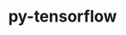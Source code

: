 ---
title: "py-tensorflow"
layout: cache
categories: [package, develop]
meta: {"compilers": ["gcc@=11.4.0", "gcc@=13.2.0"], "num_specs": 64, "num_specs_by_stack": {"e4s": 8, "e4s-neoverse_v1": 4, "ml-linux-aarch64-cpu": 10, "ml-linux-aarch64-cuda": 10, "ml-linux-x86_64-cpu": 8, "ml-linux-x86_64-cuda": 8, "ml-linux-x86_64-rocm": 13, "root": 64}, "oss": ["ubuntu22.04", "ubuntu24.04"], "platforms": ["linux"], "stacks": ["e4s", "e4s-neoverse_v1", "ml-linux-aarch64-cpu", "ml-linux-aarch64-cuda", "ml-linux-x86_64-cpu", "ml-linux-x86_64-cuda", "ml-linux-x86_64-rocm", "root"], "targets": ["aarch64", "neoverse_v1", "x86_64_v3"], "versions": ["2.16.1-rocm-enhanced", "2.16.2", "2.18.0", "2.18.0-rocm-enhanced"]}
spec_details: [{"compiler": "gcc@=11.4.0", "hash": "7r7bqk32xjjdt6yzpl5h6zaee2uzahgy", "os": "ubuntu22.04", "platform": "linux", "size": "-", "stacks": ["e4s-neoverse_v1", "root"], "tarball": "https://binaries.spack.io/develop/build_cache/linux-ubuntu22.04-neoverse_v1/gcc-11.4.0/py-tensorflow-2.16.2/linux-ubuntu22.04-neoverse_v1-gcc-11.4.0-py-tensorflow-2.16.2-7r7bqk32xjjdt6yzpl5h6zaee2uzahgy.spack", "target": "neoverse_v1", "variants": ["~android", "~aws", "build_system=generic", "~computecpp", "~cuda", "+dynamic_kernels", "~gcp", "~gdr", "~hdfs", "~ios", "~jemalloc", "~mkl", "~monolithic", "+mpi", "~nccl", "~ngraph", "~numa", "~opencl", "patches=2017b3e,e538be3", "~rocm", "~tensorrt", "~verbs", "+xla"], "versions": ["2.16.2"]}, {"compiler": "gcc@=11.4.0", "hash": "kjzh5shmo477jp3hpbuygsxy52wpefol", "os": "ubuntu22.04", "platform": "linux", "size": "-", "stacks": ["e4s-neoverse_v1", "root"], "tarball": "https://binaries.spack.io/develop/build_cache/linux-ubuntu22.04-neoverse_v1/gcc-11.4.0/py-tensorflow-2.16.2/linux-ubuntu22.04-neoverse_v1-gcc-11.4.0-py-tensorflow-2.16.2-kjzh5shmo477jp3hpbuygsxy52wpefol.spack", "target": "neoverse_v1", "variants": ["~android", "~aws", "build_system=generic", "~computecpp", "~cuda", "+dynamic_kernels", "~gcp", "~gdr", "~hdfs", "~ios", "~jemalloc", "~mkl", "~monolithic", "+mpi", "~nccl", "~ngraph", "~numa", "~opencl", "patches=2017b3e,e538be3", "~rocm", "~tensorrt", "~verbs", "+xla"], "versions": ["2.16.2"]}, {"compiler": "gcc@=11.4.0", "hash": "mptlj36yvt3jjmwd2th4ai5zzr4ysa44", "os": "ubuntu22.04", "platform": "linux", "size": "-", "stacks": ["e4s-neoverse_v1", "root"], "tarball": "https://binaries.spack.io/develop/build_cache/linux-ubuntu22.04-neoverse_v1/gcc-11.4.0/py-tensorflow-2.16.2/linux-ubuntu22.04-neoverse_v1-gcc-11.4.0-py-tensorflow-2.16.2-mptlj36yvt3jjmwd2th4ai5zzr4ysa44.spack", "target": "neoverse_v1", "variants": ["~android", "~aws", "build_system=generic", "~computecpp", "~cuda", "+dynamic_kernels", "~gcp", "~gdr", "~hdfs", "~ios", "~jemalloc", "~mkl", "~monolithic", "+mpi", "~nccl", "~ngraph", "~numa", "~opencl", "patches=2017b3e,e538be3", "~rocm", "~tensorrt", "~verbs", "+xla"], "versions": ["2.16.2"]}, {"compiler": "gcc@=11.4.0", "hash": "o7neyy2ufiv3sgt3eyrlju3h343vpckb", "os": "ubuntu22.04", "platform": "linux", "size": "-", "stacks": ["e4s-neoverse_v1", "root"], "tarball": "https://binaries.spack.io/develop/build_cache/linux-ubuntu22.04-neoverse_v1/gcc-11.4.0/py-tensorflow-2.16.2/linux-ubuntu22.04-neoverse_v1-gcc-11.4.0-py-tensorflow-2.16.2-o7neyy2ufiv3sgt3eyrlju3h343vpckb.spack", "target": "neoverse_v1", "variants": ["~android", "~aws", "build_system=generic", "~computecpp", "~cuda", "+dynamic_kernels", "~gcp", "~gdr", "~hdfs", "~ios", "~jemalloc", "~mkl", "~monolithic", "+mpi", "~nccl", "~ngraph", "~numa", "~opencl", "patches=2017b3e,e538be3", "~rocm", "~tensorrt", "~verbs", "+xla"], "versions": ["2.16.2"]}, {"compiler": "gcc@=11.4.0", "hash": "7bxqatnpap4b3yava5npzx6wrfy5irf6", "os": "ubuntu22.04", "platform": "linux", "size": "-", "stacks": ["e4s", "root"], "tarball": "https://binaries.spack.io/develop/build_cache/linux-ubuntu22.04-x86_64_v3/gcc-11.4.0/py-tensorflow-2.16.2/linux-ubuntu22.04-x86_64_v3-gcc-11.4.0-py-tensorflow-2.16.2-7bxqatnpap4b3yava5npzx6wrfy5irf6.spack", "target": "x86_64_v3", "variants": ["~android", "~aws", "build_system=generic", "~computecpp", "~cuda", "+dynamic_kernels", "~gcp", "~gdr", "~hdfs", "~ios", "~jemalloc", "~mkl", "~monolithic", "+mpi", "~nccl", "~ngraph", "~numa", "~opencl", "patches=2017b3e", "~rocm", "~tensorrt", "~verbs", "+xla"], "versions": ["2.16.2"]}, {"compiler": "gcc@=11.4.0", "hash": "fsw2txjfnuc2lh2mv4z46eoypfmchxe5", "os": "ubuntu22.04", "platform": "linux", "size": "-", "stacks": ["e4s", "root"], "tarball": "https://binaries.spack.io/develop/build_cache/linux-ubuntu22.04-x86_64_v3/gcc-11.4.0/py-tensorflow-2.16.2/linux-ubuntu22.04-x86_64_v3-gcc-11.4.0-py-tensorflow-2.16.2-fsw2txjfnuc2lh2mv4z46eoypfmchxe5.spack", "target": "x86_64_v3", "variants": ["~android", "~aws", "build_system=generic", "~computecpp", "~cuda", "+dynamic_kernels", "~gcp", "~gdr", "~hdfs", "~ios", "~jemalloc", "~mkl", "~monolithic", "+mpi", "~nccl", "~ngraph", "~numa", "~opencl", "patches=2017b3e", "~rocm", "~tensorrt", "~verbs", "+xla"], "versions": ["2.16.2"]}, {"compiler": "gcc@=11.4.0", "hash": "kzfwrij7rhxz6sjrny62zq4tfjvyw2d4", "os": "ubuntu22.04", "platform": "linux", "size": "-", "stacks": ["e4s", "root"], "tarball": "https://binaries.spack.io/develop/build_cache/linux-ubuntu22.04-x86_64_v3/gcc-11.4.0/py-tensorflow-2.16.2/linux-ubuntu22.04-x86_64_v3-gcc-11.4.0-py-tensorflow-2.16.2-kzfwrij7rhxz6sjrny62zq4tfjvyw2d4.spack", "target": "x86_64_v3", "variants": ["~android", "~aws", "build_system=generic", "~computecpp", "~cuda", "+dynamic_kernels", "~gcp", "~gdr", "~hdfs", "~ios", "~jemalloc", "~mkl", "~monolithic", "+mpi", "~nccl", "~ngraph", "~numa", "~opencl", "patches=2017b3e", "~rocm", "~tensorrt", "~verbs", "+xla"], "versions": ["2.16.2"]}, {"compiler": "gcc@=11.4.0", "hash": "lnm6n3gsa7rcfxnrus3l2mjtddaindjb", "os": "ubuntu22.04", "platform": "linux", "size": "-", "stacks": ["e4s", "root"], "tarball": "https://binaries.spack.io/develop/build_cache/linux-ubuntu22.04-x86_64_v3/gcc-11.4.0/py-tensorflow-2.16.2/linux-ubuntu22.04-x86_64_v3-gcc-11.4.0-py-tensorflow-2.16.2-lnm6n3gsa7rcfxnrus3l2mjtddaindjb.spack", "target": "x86_64_v3", "variants": ["~android", "~aws", "build_system=generic", "~computecpp", "~cuda", "+dynamic_kernels", "~gcp", "~gdr", "~hdfs", "~ios", "~jemalloc", "~mkl", "~monolithic", "+mpi", "~nccl", "~ngraph", "~numa", "~opencl", "patches=2017b3e", "~rocm", "~tensorrt", "~verbs", "+xla"], "versions": ["2.16.2"]}, {"compiler": "gcc@=11.4.0", "hash": "lw34ujoa2m2onq3jv52zctaec4aiddax", "os": "ubuntu22.04", "platform": "linux", "size": "-", "stacks": ["e4s", "root"], "tarball": "https://binaries.spack.io/develop/build_cache/linux-ubuntu22.04-x86_64_v3/gcc-11.4.0/py-tensorflow-2.16.2/linux-ubuntu22.04-x86_64_v3-gcc-11.4.0-py-tensorflow-2.16.2-lw34ujoa2m2onq3jv52zctaec4aiddax.spack", "target": "x86_64_v3", "variants": ["~android", "~aws", "build_system=generic", "~computecpp", "~cuda", "+dynamic_kernels", "~gcp", "~gdr", "~hdfs", "~ios", "~jemalloc", "~mkl", "~monolithic", "+mpi", "~nccl", "~ngraph", "~numa", "~opencl", "patches=2017b3e", "~rocm", "~tensorrt", "~verbs", "+xla"], "versions": ["2.16.2"]}, {"compiler": "gcc@=11.4.0", "hash": "n5hqedbap3vx4543vstbeh5qta2az4ob", "os": "ubuntu22.04", "platform": "linux", "size": "-", "stacks": ["e4s", "root"], "tarball": "https://binaries.spack.io/develop/build_cache/linux-ubuntu22.04-x86_64_v3/gcc-11.4.0/py-tensorflow-2.16.2/linux-ubuntu22.04-x86_64_v3-gcc-11.4.0-py-tensorflow-2.16.2-n5hqedbap3vx4543vstbeh5qta2az4ob.spack", "target": "x86_64_v3", "variants": ["~android", "~aws", "build_system=generic", "~computecpp", "~cuda", "+dynamic_kernels", "~gcp", "~gdr", "~hdfs", "~ios", "~jemalloc", "~mkl", "~monolithic", "+mpi", "~nccl", "~ngraph", "~numa", "~opencl", "patches=2017b3e", "~rocm", "~tensorrt", "~verbs", "+xla"], "versions": ["2.16.2"]}, {"compiler": "gcc@=11.4.0", "hash": "uuysgsl3yiipjmagpyxmcpaa3sile7dx", "os": "ubuntu22.04", "platform": "linux", "size": "-", "stacks": ["e4s", "root"], "tarball": "https://binaries.spack.io/develop/build_cache/linux-ubuntu22.04-x86_64_v3/gcc-11.4.0/py-tensorflow-2.16.2/linux-ubuntu22.04-x86_64_v3-gcc-11.4.0-py-tensorflow-2.16.2-uuysgsl3yiipjmagpyxmcpaa3sile7dx.spack", "target": "x86_64_v3", "variants": ["~android", "~aws", "build_system=generic", "~computecpp", "~cuda", "+dynamic_kernels", "~gcp", "~gdr", "~hdfs", "~ios", "~jemalloc", "~mkl", "~monolithic", "+mpi", "~nccl", "~ngraph", "~numa", "~opencl", "patches=2017b3e", "~rocm", "~tensorrt", "~verbs", "+xla"], "versions": ["2.16.2"]}, {"compiler": "gcc@=11.4.0", "hash": "yaqkim3dya7wacny227y4oevmgetrh7o", "os": "ubuntu22.04", "platform": "linux", "size": "-", "stacks": ["root"], "tarball": "https://binaries.spack.io/develop/build_cache/linux-ubuntu22.04-x86_64_v3/gcc-11.4.0/py-tensorflow-2.16.2/linux-ubuntu22.04-x86_64_v3-gcc-11.4.0-py-tensorflow-2.16.2-yaqkim3dya7wacny227y4oevmgetrh7o.spack", "target": "x86_64_v3", "variants": ["~android", "~aws", "build_system=generic", "~computecpp", "~cuda", "+dynamic_kernels", "~gcp", "~gdr", "~hdfs", "~ios", "~jemalloc", "~mkl", "~monolithic", "+mpi", "~nccl", "~ngraph", "~numa", "~opencl", "patches=2017b3e", "~rocm", "~tensorrt", "~verbs", "+xla"], "versions": ["2.16.2"]}, {"compiler": "gcc@=11.4.0", "hash": "zpgg3c7gzcxar3vsnahhnkic2tjmhjws", "os": "ubuntu22.04", "platform": "linux", "size": "-", "stacks": ["e4s", "root"], "tarball": "https://binaries.spack.io/develop/build_cache/linux-ubuntu22.04-x86_64_v3/gcc-11.4.0/py-tensorflow-2.16.2/linux-ubuntu22.04-x86_64_v3-gcc-11.4.0-py-tensorflow-2.16.2-zpgg3c7gzcxar3vsnahhnkic2tjmhjws.spack", "target": "x86_64_v3", "variants": ["~android", "~aws", "build_system=generic", "~computecpp", "~cuda", "+dynamic_kernels", "~gcp", "~gdr", "~hdfs", "~ios", "~jemalloc", "~mkl", "~monolithic", "+mpi", "~nccl", "~ngraph", "~numa", "~opencl", "patches=2017b3e", "~rocm", "~tensorrt", "~verbs", "+xla"], "versions": ["2.16.2"]}, {"compiler": "gcc@=13.2.0", "hash": "hcj5z666ocdyjzoafemxu277lddyib4j", "os": "ubuntu24.04", "platform": "linux", "size": "-", "stacks": ["ml-linux-aarch64-cpu", "root"], "tarball": "https://binaries.spack.io/develop/build_cache/linux-ubuntu24.04-aarch64/gcc-13.2.0/py-tensorflow-2.18.0/linux-ubuntu24.04-aarch64-gcc-13.2.0-py-tensorflow-2.18.0-hcj5z666ocdyjzoafemxu277lddyib4j.spack", "target": "aarch64", "variants": ["~android", "build_system=generic", "~computecpp", "~cuda", "+dynamic_kernels", "~gcp", "~gdr", "~ios", "~jemalloc", "~mkl", "~monolithic", "~mpi", "~nccl", "~ngraph", "~numa", "~opencl", "patches=2017b3e", "~rocm", "~tensorrt", "~verbs", "+xla"], "versions": ["2.18.0"]}, {"compiler": "gcc@=13.2.0", "hash": "ki4kqt2ebwiycwzrlt3zrrwa32hjznh2", "os": "ubuntu24.04", "platform": "linux", "size": "-", "stacks": ["ml-linux-aarch64-cuda", "root"], "tarball": "https://binaries.spack.io/develop/build_cache/linux-ubuntu24.04-aarch64/gcc-13.2.0/py-tensorflow-2.18.0/linux-ubuntu24.04-aarch64-gcc-13.2.0-py-tensorflow-2.18.0-ki4kqt2ebwiycwzrlt3zrrwa32hjznh2.spack", "target": "aarch64", "variants": ["~android", "build_system=generic", "~computecpp", "+cuda", "cuda_arch=80", "+dynamic_kernels", "~gcp", "~gdr", "~ios", "~jemalloc", "~mkl", "~monolithic", "~mpi", "+nccl", "~ngraph", "~numa", "~opencl", "patches=2017b3e", "~rocm", "~tensorrt", "~verbs", "+xla"], "versions": ["2.18.0"]}, {"compiler": "gcc@=13.2.0", "hash": "5vpydyiclyi7qzgz65wwm53ydlpv7elu", "os": "ubuntu24.04", "platform": "linux", "size": "-", "stacks": ["ml-linux-aarch64-cuda", "root"], "tarball": "https://binaries.spack.io/develop/build_cache/linux-ubuntu24.04-aarch64/gcc-13.2.0/py-tensorflow-2.18.0/linux-ubuntu24.04-aarch64-gcc-13.2.0-py-tensorflow-2.18.0-5vpydyiclyi7qzgz65wwm53ydlpv7elu.spack", "target": "aarch64", "variants": ["~android", "build_system=generic", "~computecpp", "+cuda", "cuda_arch=80", "+dynamic_kernels", "~gcp", "~gdr", "~ios", "~jemalloc", "~mkl", "~monolithic", "~mpi", "+nccl", "~ngraph", "~numa", "~opencl", "patches=2017b3e", "~rocm", "~tensorrt", "~verbs", "+xla"], "versions": ["2.18.0"]}, {"compiler": "gcc@=13.2.0", "hash": "x5f7pxhbyieqchadva4mlrylwcnjswlh", "os": "ubuntu24.04", "platform": "linux", "size": "-", "stacks": ["ml-linux-aarch64-cuda", "root"], "tarball": "https://binaries.spack.io/develop/build_cache/linux-ubuntu24.04-aarch64/gcc-13.2.0/py-tensorflow-2.18.0/linux-ubuntu24.04-aarch64-gcc-13.2.0-py-tensorflow-2.18.0-x5f7pxhbyieqchadva4mlrylwcnjswlh.spack", "target": "aarch64", "variants": ["~android", "build_system=generic", "~computecpp", "+cuda", "cuda_arch=80", "+dynamic_kernels", "~gcp", "~gdr", "~ios", "~jemalloc", "~mkl", "~monolithic", "~mpi", "+nccl", "~ngraph", "~numa", "~opencl", "patches=2017b3e", "~rocm", "~tensorrt", "~verbs", "+xla"], "versions": ["2.18.0"]}, {"compiler": "gcc@=13.2.0", "hash": "oul7w3rd2xq6a6prbgvf5gs2fh46yipq", "os": "ubuntu24.04", "platform": "linux", "size": "-", "stacks": ["ml-linux-aarch64-cpu", "root"], "tarball": "https://binaries.spack.io/develop/build_cache/linux-ubuntu24.04-aarch64/gcc-13.2.0/py-tensorflow-2.18.0/linux-ubuntu24.04-aarch64-gcc-13.2.0-py-tensorflow-2.18.0-oul7w3rd2xq6a6prbgvf5gs2fh46yipq.spack", "target": "aarch64", "variants": ["~android", "build_system=generic", "~computecpp", "~cuda", "+dynamic_kernels", "~gcp", "~gdr", "~ios", "~jemalloc", "~mkl", "~monolithic", "~mpi", "~nccl", "~ngraph", "~numa", "~opencl", "patches=2017b3e", "~rocm", "~tensorrt", "~verbs", "+xla"], "versions": ["2.18.0"]}, {"compiler": "gcc@=13.2.0", "hash": "r5tphgdwmekrvz3xnb4vc63aijwlqis6", "os": "ubuntu24.04", "platform": "linux", "size": "-", "stacks": ["root"], "tarball": "https://binaries.spack.io/develop/build_cache/linux-ubuntu24.04-aarch64/gcc-13.2.0/py-tensorflow-2.18.0/linux-ubuntu24.04-aarch64-gcc-13.2.0-py-tensorflow-2.18.0-r5tphgdwmekrvz3xnb4vc63aijwlqis6.spack", "target": "aarch64", "variants": ["~android", "build_system=generic", "~computecpp", "+cuda", "cuda_arch=80", "+dynamic_kernels", "~gcp", "~gdr", "~ios", "~jemalloc", "~mkl", "~monolithic", "~mpi", "+nccl", "~ngraph", "~numa", "~opencl", "patches=2017b3e", "~rocm", "~tensorrt", "~verbs", "+xla"], "versions": ["2.18.0"]}, {"compiler": "gcc@=13.2.0", "hash": "4y2jmpp3mawjpdrx55e2woem6w6oaq44", "os": "ubuntu24.04", "platform": "linux", "size": "-", "stacks": ["ml-linux-aarch64-cuda", "root"], "tarball": "https://binaries.spack.io/develop/build_cache/linux-ubuntu24.04-aarch64/gcc-13.2.0/py-tensorflow-2.18.0/linux-ubuntu24.04-aarch64-gcc-13.2.0-py-tensorflow-2.18.0-4y2jmpp3mawjpdrx55e2woem6w6oaq44.spack", "target": "aarch64", "variants": ["~android", "build_system=generic", "~computecpp", "+cuda", "cuda_arch=80", "+dynamic_kernels", "~gcp", "~gdr", "~ios", "~jemalloc", "~mkl", "~monolithic", "~mpi", "+nccl", "~ngraph", "~numa", "~opencl", "patches=2017b3e", "~rocm", "~tensorrt", "~verbs", "+xla"], "versions": ["2.18.0"]}, {"compiler": "gcc@=13.2.0", "hash": "c4clwagslnidnqhwbaa22wet3rh5vqk3", "os": "ubuntu24.04", "platform": "linux", "size": "-", "stacks": ["ml-linux-aarch64-cuda", "root"], "tarball": "https://binaries.spack.io/develop/build_cache/linux-ubuntu24.04-aarch64/gcc-13.2.0/py-tensorflow-2.18.0/linux-ubuntu24.04-aarch64-gcc-13.2.0-py-tensorflow-2.18.0-c4clwagslnidnqhwbaa22wet3rh5vqk3.spack", "target": "aarch64", "variants": ["~android", "build_system=generic", "~computecpp", "+cuda", "cuda_arch=80", "+dynamic_kernels", "~gcp", "~gdr", "~ios", "~jemalloc", "~mkl", "~monolithic", "~mpi", "+nccl", "~ngraph", "~numa", "~opencl", "patches=2017b3e", "~rocm", "~tensorrt", "~verbs", "+xla"], "versions": ["2.18.0"]}, {"compiler": "gcc@=13.2.0", "hash": "bs6n53fdi6qpavomdbbsytjyv27npwkm", "os": "ubuntu24.04", "platform": "linux", "size": "-", "stacks": ["ml-linux-aarch64-cpu", "root"], "tarball": "https://binaries.spack.io/develop/build_cache/linux-ubuntu24.04-aarch64/gcc-13.2.0/py-tensorflow-2.18.0/linux-ubuntu24.04-aarch64-gcc-13.2.0-py-tensorflow-2.18.0-bs6n53fdi6qpavomdbbsytjyv27npwkm.spack", "target": "aarch64", "variants": ["~android", "build_system=generic", "~computecpp", "~cuda", "+dynamic_kernels", "~gcp", "~gdr", "~ios", "~jemalloc", "~mkl", "~monolithic", "~mpi", "~nccl", "~ngraph", "~numa", "~opencl", "patches=2017b3e", "~rocm", "~tensorrt", "~verbs", "+xla"], "versions": ["2.18.0"]}, {"compiler": "gcc@=13.2.0", "hash": "tdcmslalvzvgmiebpgozbtkb74ghipzs", "os": "ubuntu24.04", "platform": "linux", "size": "-", "stacks": ["ml-linux-aarch64-cuda", "root"], "tarball": "https://binaries.spack.io/develop/build_cache/linux-ubuntu24.04-aarch64/gcc-13.2.0/py-tensorflow-2.18.0/linux-ubuntu24.04-aarch64-gcc-13.2.0-py-tensorflow-2.18.0-tdcmslalvzvgmiebpgozbtkb74ghipzs.spack", "target": "aarch64", "variants": ["~android", "build_system=generic", "~computecpp", "+cuda", "cuda_arch=80", "+dynamic_kernels", "~gcp", "~gdr", "~ios", "~jemalloc", "~mkl", "~monolithic", "~mpi", "+nccl", "~ngraph", "~numa", "~opencl", "patches=2017b3e", "~rocm", "~tensorrt", "~verbs", "+xla"], "versions": ["2.18.0"]}, {"compiler": "gcc@=13.2.0", "hash": "oavwmfif2k4s7r3row7maacjf7e3imff", "os": "ubuntu24.04", "platform": "linux", "size": "-", "stacks": ["ml-linux-aarch64-cpu", "root"], "tarball": "https://binaries.spack.io/develop/build_cache/linux-ubuntu24.04-aarch64/gcc-13.2.0/py-tensorflow-2.18.0/linux-ubuntu24.04-aarch64-gcc-13.2.0-py-tensorflow-2.18.0-oavwmfif2k4s7r3row7maacjf7e3imff.spack", "target": "aarch64", "variants": ["~android", "build_system=generic", "~computecpp", "~cuda", "+dynamic_kernels", "~gcp", "~gdr", "~ios", "~jemalloc", "~mkl", "~monolithic", "~mpi", "~nccl", "~ngraph", "~numa", "~opencl", "patches=2017b3e", "~rocm", "~tensorrt", "~verbs", "+xla"], "versions": ["2.18.0"]}, {"compiler": "gcc@=13.2.0", "hash": "bytqhgnr26bwtjvmrftsyqitl2ut3r53", "os": "ubuntu24.04", "platform": "linux", "size": "-", "stacks": ["ml-linux-aarch64-cpu", "root"], "tarball": "https://binaries.spack.io/develop/build_cache/linux-ubuntu24.04-aarch64/gcc-13.2.0/py-tensorflow-2.18.0/linux-ubuntu24.04-aarch64-gcc-13.2.0-py-tensorflow-2.18.0-bytqhgnr26bwtjvmrftsyqitl2ut3r53.spack", "target": "aarch64", "variants": ["~android", "build_system=generic", "~computecpp", "~cuda", "+dynamic_kernels", "~gcp", "~gdr", "~ios", "~jemalloc", "~mkl", "~monolithic", "~mpi", "~nccl", "~ngraph", "~numa", "~opencl", "patches=2017b3e", "~rocm", "~tensorrt", "~verbs", "+xla"], "versions": ["2.18.0"]}, {"compiler": "gcc@=13.2.0", "hash": "dqa4ix2gvml4clu6yqzgpgxenjgsnj3s", "os": "ubuntu24.04", "platform": "linux", "size": "-", "stacks": ["ml-linux-aarch64-cpu", "root"], "tarball": "https://binaries.spack.io/develop/build_cache/linux-ubuntu24.04-aarch64/gcc-13.2.0/py-tensorflow-2.18.0/linux-ubuntu24.04-aarch64-gcc-13.2.0-py-tensorflow-2.18.0-dqa4ix2gvml4clu6yqzgpgxenjgsnj3s.spack", "target": "aarch64", "variants": ["~android", "build_system=generic", "~computecpp", "~cuda", "+dynamic_kernels", "~gcp", "~gdr", "~ios", "~jemalloc", "~mkl", "~monolithic", "~mpi", "~nccl", "~ngraph", "~numa", "~opencl", "patches=2017b3e", "~rocm", "~tensorrt", "~verbs", "+xla"], "versions": ["2.18.0"]}, {"compiler": "gcc@=13.2.0", "hash": "5d7ct7ndidprxzfevlcpmesg25rsgntw", "os": "ubuntu24.04", "platform": "linux", "size": "-", "stacks": ["ml-linux-aarch64-cpu", "root"], "tarball": "https://binaries.spack.io/develop/build_cache/linux-ubuntu24.04-aarch64/gcc-13.2.0/py-tensorflow-2.18.0/linux-ubuntu24.04-aarch64-gcc-13.2.0-py-tensorflow-2.18.0-5d7ct7ndidprxzfevlcpmesg25rsgntw.spack", "target": "aarch64", "variants": ["~android", "build_system=generic", "~computecpp", "~cuda", "+dynamic_kernels", "~gcp", "~gdr", "~ios", "~jemalloc", "~mkl", "~monolithic", "~mpi", "~nccl", "~ngraph", "~numa", "~opencl", "patches=2017b3e", "~rocm", "~tensorrt", "~verbs", "+xla"], "versions": ["2.18.0"]}, {"compiler": "gcc@=13.2.0", "hash": "fl5tkgzbazj3qh6vt2qdyy7xor4r65f6", "os": "ubuntu24.04", "platform": "linux", "size": "-", "stacks": ["ml-linux-aarch64-cuda", "root"], "tarball": "https://binaries.spack.io/develop/build_cache/linux-ubuntu24.04-aarch64/gcc-13.2.0/py-tensorflow-2.18.0/linux-ubuntu24.04-aarch64-gcc-13.2.0-py-tensorflow-2.18.0-fl5tkgzbazj3qh6vt2qdyy7xor4r65f6.spack", "target": "aarch64", "variants": ["~android", "build_system=generic", "~computecpp", "+cuda", "cuda_arch=80", "+dynamic_kernels", "~gcp", "~gdr", "~ios", "~jemalloc", "~mkl", "~monolithic", "~mpi", "+nccl", "~ngraph", "~numa", "~opencl", "patches=2017b3e", "~rocm", "~tensorrt", "~verbs", "+xla"], "versions": ["2.18.0"]}, {"compiler": "gcc@=13.2.0", "hash": "lqrwtou37mzrqy3fhncj2legl6i5klli", "os": "ubuntu24.04", "platform": "linux", "size": "-", "stacks": ["ml-linux-aarch64-cuda", "root"], "tarball": "https://binaries.spack.io/develop/build_cache/linux-ubuntu24.04-aarch64/gcc-13.2.0/py-tensorflow-2.18.0/linux-ubuntu24.04-aarch64-gcc-13.2.0-py-tensorflow-2.18.0-lqrwtou37mzrqy3fhncj2legl6i5klli.spack", "target": "aarch64", "variants": ["~android", "build_system=generic", "~computecpp", "+cuda", "cuda_arch=80", "+dynamic_kernels", "~gcp", "~gdr", "~ios", "~jemalloc", "~mkl", "~monolithic", "~mpi", "+nccl", "~ngraph", "~numa", "~opencl", "patches=2017b3e", "~rocm", "~tensorrt", "~verbs", "+xla"], "versions": ["2.18.0"]}, {"compiler": "gcc@=13.2.0", "hash": "g4l5pveukvigr6m3ixnghz74ihhaul46", "os": "ubuntu24.04", "platform": "linux", "size": "-", "stacks": ["ml-linux-aarch64-cpu", "root"], "tarball": "https://binaries.spack.io/develop/build_cache/linux-ubuntu24.04-aarch64/gcc-13.2.0/py-tensorflow-2.18.0/linux-ubuntu24.04-aarch64-gcc-13.2.0-py-tensorflow-2.18.0-g4l5pveukvigr6m3ixnghz74ihhaul46.spack", "target": "aarch64", "variants": ["~android", "build_system=generic", "~computecpp", "~cuda", "+dynamic_kernels", "~gcp", "~gdr", "~ios", "~jemalloc", "~mkl", "~monolithic", "~mpi", "~nccl", "~ngraph", "~numa", "~opencl", "patches=2017b3e", "~rocm", "~tensorrt", "~verbs", "+xla"], "versions": ["2.18.0"]}, {"compiler": "gcc@=13.2.0", "hash": "kicgbc5b3urgaa5tlkgagjpevog4yhqv", "os": "ubuntu24.04", "platform": "linux", "size": "-", "stacks": ["ml-linux-aarch64-cpu", "root"], "tarball": "https://binaries.spack.io/develop/build_cache/linux-ubuntu24.04-aarch64/gcc-13.2.0/py-tensorflow-2.18.0/linux-ubuntu24.04-aarch64-gcc-13.2.0-py-tensorflow-2.18.0-kicgbc5b3urgaa5tlkgagjpevog4yhqv.spack", "target": "aarch64", "variants": ["~android", "build_system=generic", "~computecpp", "~cuda", "+dynamic_kernels", "~gcp", "~gdr", "~ios", "~jemalloc", "~mkl", "~monolithic", "~mpi", "~nccl", "~ngraph", "~numa", "~opencl", "patches=2017b3e", "~rocm", "~tensorrt", "~verbs", "+xla"], "versions": ["2.18.0"]}, {"compiler": "gcc@=13.2.0", "hash": "ropjc7n4k236mgzdebb2uhnaaoimlxmf", "os": "ubuntu24.04", "platform": "linux", "size": "-", "stacks": ["ml-linux-aarch64-cuda", "root"], "tarball": "https://binaries.spack.io/develop/build_cache/linux-ubuntu24.04-aarch64/gcc-13.2.0/py-tensorflow-2.18.0/linux-ubuntu24.04-aarch64-gcc-13.2.0-py-tensorflow-2.18.0-ropjc7n4k236mgzdebb2uhnaaoimlxmf.spack", "target": "aarch64", "variants": ["~android", "build_system=generic", "~computecpp", "+cuda", "cuda_arch=80", "+dynamic_kernels", "~gcp", "~gdr", "~ios", "~jemalloc", "~mkl", "~monolithic", "~mpi", "+nccl", "~ngraph", "~numa", "~opencl", "patches=2017b3e", "~rocm", "~tensorrt", "~verbs", "+xla"], "versions": ["2.18.0"]}, {"compiler": "gcc@=13.2.0", "hash": "v2p2uzwztueuh7hxhrzz53mkacwdveg7", "os": "ubuntu24.04", "platform": "linux", "size": "-", "stacks": ["ml-linux-aarch64-cuda", "root"], "tarball": "https://binaries.spack.io/develop/build_cache/linux-ubuntu24.04-aarch64/gcc-13.2.0/py-tensorflow-2.18.0/linux-ubuntu24.04-aarch64-gcc-13.2.0-py-tensorflow-2.18.0-v2p2uzwztueuh7hxhrzz53mkacwdveg7.spack", "target": "aarch64", "variants": ["~android", "build_system=generic", "~computecpp", "+cuda", "cuda_arch=80", "+dynamic_kernels", "~gcp", "~gdr", "~ios", "~jemalloc", "~mkl", "~monolithic", "~mpi", "+nccl", "~ngraph", "~numa", "~opencl", "patches=2017b3e", "~rocm", "~tensorrt", "~verbs", "+xla"], "versions": ["2.18.0"]}, {"compiler": "gcc@=13.2.0", "hash": "lf6owvgvkjvudnatwq3rcg6orgboojwl", "os": "ubuntu24.04", "platform": "linux", "size": "-", "stacks": ["ml-linux-aarch64-cpu", "root"], "tarball": "https://binaries.spack.io/develop/build_cache/linux-ubuntu24.04-aarch64/gcc-13.2.0/py-tensorflow-2.18.0/linux-ubuntu24.04-aarch64-gcc-13.2.0-py-tensorflow-2.18.0-lf6owvgvkjvudnatwq3rcg6orgboojwl.spack", "target": "aarch64", "variants": ["~android", "build_system=generic", "~computecpp", "~cuda", "+dynamic_kernels", "~gcp", "~gdr", "~ios", "~jemalloc", "~mkl", "~monolithic", "~mpi", "~nccl", "~ngraph", "~numa", "~opencl", "patches=2017b3e", "~rocm", "~tensorrt", "~verbs", "+xla"], "versions": ["2.18.0"]}, {"compiler": "gcc@=13.2.0", "hash": "rmrtxdnzaodlrjwetjn7ag4mlwtsgzbc", "os": "ubuntu24.04", "platform": "linux", "size": "-", "stacks": ["ml-linux-x86_64-rocm", "root"], "tarball": "https://binaries.spack.io/develop/build_cache/linux-ubuntu24.04-x86_64_v3/gcc-13.2.0/py-tensorflow-2.16.1-rocm-enhanced/linux-ubuntu24.04-x86_64_v3-gcc-13.2.0-py-tensorflow-2.16.1-rocm-enhanced-rmrtxdnzaodlrjwetjn7ag4mlwtsgzbc.spack", "target": "x86_64_v3", "variants": ["amdgpu_target=gfx90a", "~android", "~aws", "build_system=generic", "~computecpp", "~cuda", "+dynamic_kernels", "~gcp", "~gdr", "~hdfs", "~ios", "~jemalloc", "~mkl", "~monolithic", "~mpi", "+nccl", "~ngraph", "~numa", "~opencl", "patches=2017b3e,43f1519,75a61a7,82554a8,a4c0fd6", "+rocm", "~tensorrt", "~verbs", "+xla"], "versions": ["2.16.1-rocm-enhanced"]}, {"compiler": "gcc@=13.2.0", "hash": "th35sglgkcn6vteo4waovhlouzaodyxk", "os": "ubuntu24.04", "platform": "linux", "size": "-", "stacks": ["ml-linux-x86_64-cpu", "root"], "tarball": "https://binaries.spack.io/develop/build_cache/linux-ubuntu24.04-x86_64_v3/gcc-13.2.0/py-tensorflow-2.18.0/linux-ubuntu24.04-x86_64_v3-gcc-13.2.0-py-tensorflow-2.18.0-th35sglgkcn6vteo4waovhlouzaodyxk.spack", "target": "x86_64_v3", "variants": ["~android", "build_system=generic", "~computecpp", "~cuda", "+dynamic_kernels", "~gcp", "~gdr", "~ios", "~jemalloc", "~mkl", "~monolithic", "~mpi", "~nccl", "~ngraph", "~numa", "~opencl", "patches=2017b3e", "~rocm", "~tensorrt", "~verbs", "+xla"], "versions": ["2.18.0"]}, {"compiler": "gcc@=13.2.0", "hash": "k3k3lurmzpbfwbfskwpelln4cw6n2v4z", "os": "ubuntu24.04", "platform": "linux", "size": "-", "stacks": ["ml-linux-x86_64-rocm", "root"], "tarball": "https://binaries.spack.io/develop/build_cache/linux-ubuntu24.04-x86_64_v3/gcc-13.2.0/py-tensorflow-2.18.0-rocm-enhanced/linux-ubuntu24.04-x86_64_v3-gcc-13.2.0-py-tensorflow-2.18.0-rocm-enhanced-k3k3lurmzpbfwbfskwpelln4cw6n2v4z.spack", "target": "x86_64_v3", "variants": ["amdgpu_target=gfx90a", "~android", "build_system=generic", "~computecpp", "~cuda", "+dynamic_kernels", "~gcp", "~gdr", "~ios", "~jemalloc", "~mkl", "~monolithic", "~mpi", "+nccl", "~ngraph", "~numa", "~opencl", "patches=2017b3e,34eee7f", "+rocm", "~tensorrt", "~verbs", "+xla"], "versions": ["2.18.0-rocm-enhanced"]}, {"compiler": "gcc@=13.2.0", "hash": "4rokcp364ybukluimw2tqvxkv5o3bcqd", "os": "ubuntu24.04", "platform": "linux", "size": "-", "stacks": ["ml-linux-x86_64-rocm", "root"], "tarball": "https://binaries.spack.io/develop/build_cache/linux-ubuntu24.04-x86_64_v3/gcc-13.2.0/py-tensorflow-2.18.0-rocm-enhanced/linux-ubuntu24.04-x86_64_v3-gcc-13.2.0-py-tensorflow-2.18.0-rocm-enhanced-4rokcp364ybukluimw2tqvxkv5o3bcqd.spack", "target": "x86_64_v3", "variants": ["amdgpu_target=gfx90a", "~android", "build_system=generic", "~computecpp", "~cuda", "+dynamic_kernels", "~gcp", "~gdr", "~ios", "~jemalloc", "~mkl", "~monolithic", "~mpi", "+nccl", "~ngraph", "~numa", "~opencl", "patches=2017b3e,34eee7f", "+rocm", "~tensorrt", "~verbs", "+xla"], "versions": ["2.18.0-rocm-enhanced"]}, {"compiler": "gcc@=13.2.0", "hash": "gcroq2sjjaledv5sbpbdo3e6ym3yvhu5", "os": "ubuntu24.04", "platform": "linux", "size": "-", "stacks": ["ml-linux-x86_64-rocm", "root"], "tarball": "https://binaries.spack.io/develop/build_cache/linux-ubuntu24.04-x86_64_v3/gcc-13.2.0/py-tensorflow-2.18.0-rocm-enhanced/linux-ubuntu24.04-x86_64_v3-gcc-13.2.0-py-tensorflow-2.18.0-rocm-enhanced-gcroq2sjjaledv5sbpbdo3e6ym3yvhu5.spack", "target": "x86_64_v3", "variants": ["amdgpu_target=gfx90a", "~android", "build_system=generic", "~computecpp", "~cuda", "+dynamic_kernels", "~gcp", "~gdr", "~ios", "~jemalloc", "~mkl", "~monolithic", "~mpi", "+nccl", "~ngraph", "~numa", "~opencl", "patches=2017b3e,34eee7f", "+rocm", "~tensorrt", "~verbs", "+xla"], "versions": ["2.18.0-rocm-enhanced"]}, {"compiler": "gcc@=13.2.0", "hash": "exkoek6mtxgfxsd2swugbi5wvfwur6fd", "os": "ubuntu24.04", "platform": "linux", "size": "-", "stacks": ["ml-linux-x86_64-rocm", "root"], "tarball": "https://binaries.spack.io/develop/build_cache/linux-ubuntu24.04-x86_64_v3/gcc-13.2.0/py-tensorflow-2.18.0-rocm-enhanced/linux-ubuntu24.04-x86_64_v3-gcc-13.2.0-py-tensorflow-2.18.0-rocm-enhanced-exkoek6mtxgfxsd2swugbi5wvfwur6fd.spack", "target": "x86_64_v3", "variants": ["amdgpu_target=gfx90a", "~android", "build_system=generic", "~computecpp", "~cuda", "+dynamic_kernels", "~gcp", "~gdr", "~ios", "~jemalloc", "~mkl", "~monolithic", "~mpi", "+nccl", "~ngraph", "~numa", "~opencl", "patches=2017b3e,34eee7f", "+rocm", "~tensorrt", "~verbs", "+xla"], "versions": ["2.18.0-rocm-enhanced"]}, {"compiler": "gcc@=13.2.0", "hash": "bf7ywc2b5aew5bs6tnutbmbqcud3tgw3", "os": "ubuntu24.04", "platform": "linux", "size": "-", "stacks": ["ml-linux-x86_64-rocm", "root"], "tarball": "https://binaries.spack.io/develop/build_cache/linux-ubuntu24.04-x86_64_v3/gcc-13.2.0/py-tensorflow-2.18.0-rocm-enhanced/linux-ubuntu24.04-x86_64_v3-gcc-13.2.0-py-tensorflow-2.18.0-rocm-enhanced-bf7ywc2b5aew5bs6tnutbmbqcud3tgw3.spack", "target": "x86_64_v3", "variants": ["amdgpu_target=gfx90a", "~android", "build_system=generic", "~computecpp", "~cuda", "+dynamic_kernels", "~gcp", "~gdr", "~ios", "~jemalloc", "~mkl", "~monolithic", "~mpi", "+nccl", "~ngraph", "~numa", "~opencl", "patches=2017b3e,34eee7f", "+rocm", "~tensorrt", "~verbs", "+xla"], "versions": ["2.18.0-rocm-enhanced"]}, {"compiler": "gcc@=13.2.0", "hash": "qpnbsfbykpxythg2o76hoj43pw7huhyu", "os": "ubuntu24.04", "platform": "linux", "size": "-", "stacks": ["ml-linux-x86_64-cuda", "root"], "tarball": "https://binaries.spack.io/develop/build_cache/linux-ubuntu24.04-x86_64_v3/gcc-13.2.0/py-tensorflow-2.18.0/linux-ubuntu24.04-x86_64_v3-gcc-13.2.0-py-tensorflow-2.18.0-qpnbsfbykpxythg2o76hoj43pw7huhyu.spack", "target": "x86_64_v3", "variants": ["~android", "build_system=generic", "~computecpp", "+cuda", "cuda_arch=80", "+dynamic_kernels", "~gcp", "~gdr", "~ios", "~jemalloc", "~mkl", "~monolithic", "~mpi", "+nccl", "~ngraph", "~numa", "~opencl", "patches=2017b3e", "~rocm", "~tensorrt", "~verbs", "+xla"], "versions": ["2.18.0"]}, {"compiler": "gcc@=13.2.0", "hash": "wig7ocu3z4wxky64l46bvuv4q2wk5bg2", "os": "ubuntu24.04", "platform": "linux", "size": "-", "stacks": ["ml-linux-x86_64-cuda", "root"], "tarball": "https://binaries.spack.io/develop/build_cache/linux-ubuntu24.04-x86_64_v3/gcc-13.2.0/py-tensorflow-2.18.0/linux-ubuntu24.04-x86_64_v3-gcc-13.2.0-py-tensorflow-2.18.0-wig7ocu3z4wxky64l46bvuv4q2wk5bg2.spack", "target": "x86_64_v3", "variants": ["~android", "build_system=generic", "~computecpp", "+cuda", "cuda_arch=80", "+dynamic_kernels", "~gcp", "~gdr", "~ios", "~jemalloc", "~mkl", "~monolithic", "~mpi", "+nccl", "~ngraph", "~numa", "~opencl", "patches=2017b3e", "~rocm", "~tensorrt", "~verbs", "+xla"], "versions": ["2.18.0"]}, {"compiler": "gcc@=13.2.0", "hash": "iztpb3rsos7wintbblfe3unqk5cfqte5", "os": "ubuntu24.04", "platform": "linux", "size": "-", "stacks": ["ml-linux-x86_64-cpu", "root"], "tarball": "https://binaries.spack.io/develop/build_cache/linux-ubuntu24.04-x86_64_v3/gcc-13.2.0/py-tensorflow-2.18.0/linux-ubuntu24.04-x86_64_v3-gcc-13.2.0-py-tensorflow-2.18.0-iztpb3rsos7wintbblfe3unqk5cfqte5.spack", "target": "x86_64_v3", "variants": ["~android", "build_system=generic", "~computecpp", "~cuda", "+dynamic_kernels", "~gcp", "~gdr", "~ios", "~jemalloc", "~mkl", "~monolithic", "~mpi", "~nccl", "~ngraph", "~numa", "~opencl", "patches=2017b3e", "~rocm", "~tensorrt", "~verbs", "+xla"], "versions": ["2.18.0"]}, {"compiler": "gcc@=13.2.0", "hash": "rqr36wx6cvjo7goj5s4zzx3b3qyhpmns", "os": "ubuntu24.04", "platform": "linux", "size": "-", "stacks": ["ml-linux-x86_64-cuda", "root"], "tarball": "https://binaries.spack.io/develop/build_cache/linux-ubuntu24.04-x86_64_v3/gcc-13.2.0/py-tensorflow-2.18.0/linux-ubuntu24.04-x86_64_v3-gcc-13.2.0-py-tensorflow-2.18.0-rqr36wx6cvjo7goj5s4zzx3b3qyhpmns.spack", "target": "x86_64_v3", "variants": ["~android", "build_system=generic", "~computecpp", "+cuda", "cuda_arch=80", "+dynamic_kernels", "~gcp", "~gdr", "~ios", "~jemalloc", "~mkl", "~monolithic", "~mpi", "+nccl", "~ngraph", "~numa", "~opencl", "patches=2017b3e", "~rocm", "~tensorrt", "~verbs", "+xla"], "versions": ["2.18.0"]}, {"compiler": "gcc@=13.2.0", "hash": "r6ltiwfyedxjyeooybojwe2c3x6bgxht", "os": "ubuntu24.04", "platform": "linux", "size": "-", "stacks": ["ml-linux-x86_64-rocm", "root"], "tarball": "https://binaries.spack.io/develop/build_cache/linux-ubuntu24.04-x86_64_v3/gcc-13.2.0/py-tensorflow-2.18.0-rocm-enhanced/linux-ubuntu24.04-x86_64_v3-gcc-13.2.0-py-tensorflow-2.18.0-rocm-enhanced-r6ltiwfyedxjyeooybojwe2c3x6bgxht.spack", "target": "x86_64_v3", "variants": ["amdgpu_target=gfx90a", "~android", "build_system=generic", "~computecpp", "~cuda", "+dynamic_kernels", "~gcp", "~gdr", "~ios", "~jemalloc", "~mkl", "~monolithic", "~mpi", "+nccl", "~ngraph", "~numa", "~opencl", "patches=2017b3e,34eee7f", "+rocm", "~tensorrt", "~verbs", "+xla"], "versions": ["2.18.0-rocm-enhanced"]}, {"compiler": "gcc@=13.2.0", "hash": "e6xhef3tkylndwwcdicv7lwu2j7u3g4n", "os": "ubuntu24.04", "platform": "linux", "size": "-", "stacks": ["root"], "tarball": "https://binaries.spack.io/develop/build_cache/linux-ubuntu24.04-x86_64_v3/gcc-13.2.0/py-tensorflow-2.18.0/linux-ubuntu24.04-x86_64_v3-gcc-13.2.0-py-tensorflow-2.18.0-e6xhef3tkylndwwcdicv7lwu2j7u3g4n.spack", "target": "x86_64_v3", "variants": ["~android", "build_system=generic", "~computecpp", "+cuda", "cuda_arch=80", "+dynamic_kernels", "~gcp", "~gdr", "~ios", "~jemalloc", "~mkl", "~monolithic", "~mpi", "+nccl", "~ngraph", "~numa", "~opencl", "patches=2017b3e", "~rocm", "~tensorrt", "~verbs", "+xla"], "versions": ["2.18.0"]}, {"compiler": "gcc@=13.2.0", "hash": "amteygbc7dy2gsmf5qqquo5u6dhdjn5n", "os": "ubuntu24.04", "platform": "linux", "size": "-", "stacks": ["ml-linux-x86_64-cuda", "root"], "tarball": "https://binaries.spack.io/develop/build_cache/linux-ubuntu24.04-x86_64_v3/gcc-13.2.0/py-tensorflow-2.18.0/linux-ubuntu24.04-x86_64_v3-gcc-13.2.0-py-tensorflow-2.18.0-amteygbc7dy2gsmf5qqquo5u6dhdjn5n.spack", "target": "x86_64_v3", "variants": ["~android", "build_system=generic", "~computecpp", "+cuda", "cuda_arch=80", "+dynamic_kernels", "~gcp", "~gdr", "~ios", "~jemalloc", "~mkl", "~monolithic", "~mpi", "+nccl", "~ngraph", "~numa", "~opencl", "patches=2017b3e", "~rocm", "~tensorrt", "~verbs", "+xla"], "versions": ["2.18.0"]}, {"compiler": "gcc@=13.2.0", "hash": "yorqdf3jlrl36cezkxoxrun6buxnwiia", "os": "ubuntu24.04", "platform": "linux", "size": "-", "stacks": ["ml-linux-x86_64-rocm", "root"], "tarball": "https://binaries.spack.io/develop/build_cache/linux-ubuntu24.04-x86_64_v3/gcc-13.2.0/py-tensorflow-2.18.0-rocm-enhanced/linux-ubuntu24.04-x86_64_v3-gcc-13.2.0-py-tensorflow-2.18.0-rocm-enhanced-yorqdf3jlrl36cezkxoxrun6buxnwiia.spack", "target": "x86_64_v3", "variants": ["amdgpu_target=gfx90a", "~android", "build_system=generic", "~computecpp", "~cuda", "+dynamic_kernels", "~gcp", "~gdr", "~ios", "~jemalloc", "~mkl", "~monolithic", "~mpi", "+nccl", "~ngraph", "~numa", "~opencl", "patches=2017b3e,34eee7f", "+rocm", "~tensorrt", "~verbs", "+xla"], "versions": ["2.18.0-rocm-enhanced"]}, {"compiler": "gcc@=13.2.0", "hash": "rdfeziepmw4y4esymqano2zqdxhkuulg", "os": "ubuntu24.04", "platform": "linux", "size": "-", "stacks": ["ml-linux-x86_64-rocm", "root"], "tarball": "https://binaries.spack.io/develop/build_cache/linux-ubuntu24.04-x86_64_v3/gcc-13.2.0/py-tensorflow-2.18.0-rocm-enhanced/linux-ubuntu24.04-x86_64_v3-gcc-13.2.0-py-tensorflow-2.18.0-rocm-enhanced-rdfeziepmw4y4esymqano2zqdxhkuulg.spack", "target": "x86_64_v3", "variants": ["amdgpu_target=gfx90a", "~android", "build_system=generic", "~computecpp", "~cuda", "+dynamic_kernels", "~gcp", "~gdr", "~ios", "~jemalloc", "~mkl", "~monolithic", "~mpi", "+nccl", "~ngraph", "~numa", "~opencl", "patches=2017b3e,34eee7f", "+rocm", "~tensorrt", "~verbs", "+xla"], "versions": ["2.18.0-rocm-enhanced"]}, {"compiler": "gcc@=13.2.0", "hash": "pszbe46pmgpy427t5k2on6kud5w5myuu", "os": "ubuntu24.04", "platform": "linux", "size": "-", "stacks": ["ml-linux-x86_64-cpu", "root"], "tarball": "https://binaries.spack.io/develop/build_cache/linux-ubuntu24.04-x86_64_v3/gcc-13.2.0/py-tensorflow-2.18.0/linux-ubuntu24.04-x86_64_v3-gcc-13.2.0-py-tensorflow-2.18.0-pszbe46pmgpy427t5k2on6kud5w5myuu.spack", "target": "x86_64_v3", "variants": ["~android", "build_system=generic", "~computecpp", "~cuda", "+dynamic_kernels", "~gcp", "~gdr", "~ios", "~jemalloc", "~mkl", "~monolithic", "~mpi", "~nccl", "~ngraph", "~numa", "~opencl", "patches=2017b3e", "~rocm", "~tensorrt", "~verbs", "+xla"], "versions": ["2.18.0"]}, {"compiler": "gcc@=13.2.0", "hash": "4u74hbqgkdlfgswg55ozt4dxethlmtkf", "os": "ubuntu24.04", "platform": "linux", "size": "-", "stacks": ["ml-linux-x86_64-rocm", "root"], "tarball": "https://binaries.spack.io/develop/build_cache/linux-ubuntu24.04-x86_64_v3/gcc-13.2.0/py-tensorflow-2.18.0-rocm-enhanced/linux-ubuntu24.04-x86_64_v3-gcc-13.2.0-py-tensorflow-2.18.0-rocm-enhanced-4u74hbqgkdlfgswg55ozt4dxethlmtkf.spack", "target": "x86_64_v3", "variants": ["amdgpu_target=gfx90a", "~android", "build_system=generic", "~computecpp", "~cuda", "+dynamic_kernels", "~gcp", "~gdr", "~ios", "~jemalloc", "~mkl", "~monolithic", "~mpi", "+nccl", "~ngraph", "~numa", "~opencl", "patches=2017b3e,34eee7f", "+rocm", "~tensorrt", "~verbs", "+xla"], "versions": ["2.18.0-rocm-enhanced"]}, {"compiler": "gcc@=13.2.0", "hash": "i63miux5koyk4w6z6stj2tskmhaxd47x", "os": "ubuntu24.04", "platform": "linux", "size": "-", "stacks": ["ml-linux-x86_64-cuda", "root"], "tarball": "https://binaries.spack.io/develop/build_cache/linux-ubuntu24.04-x86_64_v3/gcc-13.2.0/py-tensorflow-2.18.0/linux-ubuntu24.04-x86_64_v3-gcc-13.2.0-py-tensorflow-2.18.0-i63miux5koyk4w6z6stj2tskmhaxd47x.spack", "target": "x86_64_v3", "variants": ["~android", "build_system=generic", "~computecpp", "+cuda", "cuda_arch=80", "+dynamic_kernels", "~gcp", "~gdr", "~ios", "~jemalloc", "~mkl", "~monolithic", "~mpi", "+nccl", "~ngraph", "~numa", "~opencl", "patches=2017b3e", "~rocm", "~tensorrt", "~verbs", "+xla"], "versions": ["2.18.0"]}, {"compiler": "gcc@=13.2.0", "hash": "ldazgjkbhag2bmzg3s5bsgn7c6yzamza", "os": "ubuntu24.04", "platform": "linux", "size": "-", "stacks": ["ml-linux-x86_64-cpu", "root"], "tarball": "https://binaries.spack.io/develop/build_cache/linux-ubuntu24.04-x86_64_v3/gcc-13.2.0/py-tensorflow-2.18.0/linux-ubuntu24.04-x86_64_v3-gcc-13.2.0-py-tensorflow-2.18.0-ldazgjkbhag2bmzg3s5bsgn7c6yzamza.spack", "target": "x86_64_v3", "variants": ["~android", "build_system=generic", "~computecpp", "~cuda", "+dynamic_kernels", "~gcp", "~gdr", "~ios", "~jemalloc", "~mkl", "~monolithic", "~mpi", "~nccl", "~ngraph", "~numa", "~opencl", "patches=2017b3e", "~rocm", "~tensorrt", "~verbs", "+xla"], "versions": ["2.18.0"]}, {"compiler": "gcc@=13.2.0", "hash": "jvy7p574zr2taange36jhalmycakng5m", "os": "ubuntu24.04", "platform": "linux", "size": "-", "stacks": ["ml-linux-x86_64-cuda", "root"], "tarball": "https://binaries.spack.io/develop/build_cache/linux-ubuntu24.04-x86_64_v3/gcc-13.2.0/py-tensorflow-2.18.0/linux-ubuntu24.04-x86_64_v3-gcc-13.2.0-py-tensorflow-2.18.0-jvy7p574zr2taange36jhalmycakng5m.spack", "target": "x86_64_v3", "variants": ["~android", "build_system=generic", "~computecpp", "+cuda", "cuda_arch=80", "+dynamic_kernels", "~gcp", "~gdr", "~ios", "~jemalloc", "~mkl", "~monolithic", "~mpi", "+nccl", "~ngraph", "~numa", "~opencl", "patches=2017b3e", "~rocm", "~tensorrt", "~verbs", "+xla"], "versions": ["2.18.0"]}, {"compiler": "gcc@=13.2.0", "hash": "xyup3zmhwfypubrgaqyqcmwpkeabpmnz", "os": "ubuntu24.04", "platform": "linux", "size": "-", "stacks": ["ml-linux-x86_64-cpu", "root"], "tarball": "https://binaries.spack.io/develop/build_cache/linux-ubuntu24.04-x86_64_v3/gcc-13.2.0/py-tensorflow-2.18.0/linux-ubuntu24.04-x86_64_v3-gcc-13.2.0-py-tensorflow-2.18.0-xyup3zmhwfypubrgaqyqcmwpkeabpmnz.spack", "target": "x86_64_v3", "variants": ["~android", "build_system=generic", "~computecpp", "~cuda", "+dynamic_kernels", "~gcp", "~gdr", "~ios", "~jemalloc", "~mkl", "~monolithic", "~mpi", "~nccl", "~ngraph", "~numa", "~opencl", "patches=2017b3e", "~rocm", "~tensorrt", "~verbs", "+xla"], "versions": ["2.18.0"]}, {"compiler": "gcc@=13.2.0", "hash": "obig7dkucinjvopefhdxb3zuondaxwoq", "os": "ubuntu24.04", "platform": "linux", "size": "-", "stacks": ["ml-linux-x86_64-cpu", "root"], "tarball": "https://binaries.spack.io/develop/build_cache/linux-ubuntu24.04-x86_64_v3/gcc-13.2.0/py-tensorflow-2.18.0/linux-ubuntu24.04-x86_64_v3-gcc-13.2.0-py-tensorflow-2.18.0-obig7dkucinjvopefhdxb3zuondaxwoq.spack", "target": "x86_64_v3", "variants": ["~android", "build_system=generic", "~computecpp", "~cuda", "+dynamic_kernels", "~gcp", "~gdr", "~ios", "~jemalloc", "~mkl", "~monolithic", "~mpi", "~nccl", "~ngraph", "~numa", "~opencl", "patches=2017b3e", "~rocm", "~tensorrt", "~verbs", "+xla"], "versions": ["2.18.0"]}, {"compiler": "gcc@=13.2.0", "hash": "wvblowr3z6fex4zneh22lgluzyiy4uy4", "os": "ubuntu24.04", "platform": "linux", "size": "-", "stacks": ["ml-linux-x86_64-cpu", "root"], "tarball": "https://binaries.spack.io/develop/build_cache/linux-ubuntu24.04-x86_64_v3/gcc-13.2.0/py-tensorflow-2.18.0/linux-ubuntu24.04-x86_64_v3-gcc-13.2.0-py-tensorflow-2.18.0-wvblowr3z6fex4zneh22lgluzyiy4uy4.spack", "target": "x86_64_v3", "variants": ["~android", "build_system=generic", "~computecpp", "~cuda", "+dynamic_kernels", "~gcp", "~gdr", "~ios", "~jemalloc", "~mkl", "~monolithic", "~mpi", "~nccl", "~ngraph", "~numa", "~opencl", "patches=2017b3e", "~rocm", "~tensorrt", "~verbs", "+xla"], "versions": ["2.18.0"]}, {"compiler": "gcc@=13.2.0", "hash": "pbbppcsaycomgs7oentgjlhz7wrbwd4z", "os": "ubuntu24.04", "platform": "linux", "size": "-", "stacks": ["ml-linux-x86_64-cuda", "root"], "tarball": "https://binaries.spack.io/develop/build_cache/linux-ubuntu24.04-x86_64_v3/gcc-13.2.0/py-tensorflow-2.18.0/linux-ubuntu24.04-x86_64_v3-gcc-13.2.0-py-tensorflow-2.18.0-pbbppcsaycomgs7oentgjlhz7wrbwd4z.spack", "target": "x86_64_v3", "variants": ["~android", "build_system=generic", "~computecpp", "+cuda", "cuda_arch=80", "+dynamic_kernels", "~gcp", "~gdr", "~ios", "~jemalloc", "~mkl", "~monolithic", "~mpi", "+nccl", "~ngraph", "~numa", "~opencl", "patches=2017b3e", "~rocm", "~tensorrt", "~verbs", "+xla"], "versions": ["2.18.0"]}, {"compiler": "gcc@=13.2.0", "hash": "3lfe4ocu4dk7wt5qrdsfysydl2plfe2a", "os": "ubuntu24.04", "platform": "linux", "size": "-", "stacks": ["ml-linux-x86_64-rocm", "root"], "tarball": "https://binaries.spack.io/develop/build_cache/linux-ubuntu24.04-x86_64_v3/gcc-13.2.0/py-tensorflow-2.18.0-rocm-enhanced/linux-ubuntu24.04-x86_64_v3-gcc-13.2.0-py-tensorflow-2.18.0-rocm-enhanced-3lfe4ocu4dk7wt5qrdsfysydl2plfe2a.spack", "target": "x86_64_v3", "variants": ["amdgpu_target=gfx90a", "~android", "build_system=generic", "~computecpp", "~cuda", "+dynamic_kernels", "~gcp", "~gdr", "~ios", "~jemalloc", "~mkl", "~monolithic", "~mpi", "+nccl", "~ngraph", "~numa", "~opencl", "patches=2017b3e,34eee7f", "+rocm", "~tensorrt", "~verbs", "+xla"], "versions": ["2.18.0-rocm-enhanced"]}, {"compiler": "gcc@=13.2.0", "hash": "abbchdiywym5gugudwptojrcdfqyczyg", "os": "ubuntu24.04", "platform": "linux", "size": "-", "stacks": ["ml-linux-x86_64-rocm", "root"], "tarball": "https://binaries.spack.io/develop/build_cache/linux-ubuntu24.04-x86_64_v3/gcc-13.2.0/py-tensorflow-2.18.0-rocm-enhanced/linux-ubuntu24.04-x86_64_v3-gcc-13.2.0-py-tensorflow-2.18.0-rocm-enhanced-abbchdiywym5gugudwptojrcdfqyczyg.spack", "target": "x86_64_v3", "variants": ["amdgpu_target=gfx90a", "~android", "build_system=generic", "~computecpp", "~cuda", "+dynamic_kernels", "~gcp", "~gdr", "~ios", "~jemalloc", "~mkl", "~monolithic", "~mpi", "+nccl", "~ngraph", "~numa", "~opencl", "patches=2017b3e,34eee7f", "+rocm", "~tensorrt", "~verbs", "+xla"], "versions": ["2.18.0-rocm-enhanced"]}, {"compiler": "gcc@=13.2.0", "hash": "nnvnsuofqrp2w3xbvnmr46wquokrxri5", "os": "ubuntu24.04", "platform": "linux", "size": "-", "stacks": ["ml-linux-x86_64-cuda", "root"], "tarball": "https://binaries.spack.io/develop/build_cache/linux-ubuntu24.04-x86_64_v3/gcc-13.2.0/py-tensorflow-2.18.0/linux-ubuntu24.04-x86_64_v3-gcc-13.2.0-py-tensorflow-2.18.0-nnvnsuofqrp2w3xbvnmr46wquokrxri5.spack", "target": "x86_64_v3", "variants": ["~android", "build_system=generic", "~computecpp", "+cuda", "cuda_arch=80", "+dynamic_kernels", "~gcp", "~gdr", "~ios", "~jemalloc", "~mkl", "~monolithic", "~mpi", "+nccl", "~ngraph", "~numa", "~opencl", "patches=2017b3e", "~rocm", "~tensorrt", "~verbs", "+xla"], "versions": ["2.18.0"]}, {"compiler": "gcc@=13.2.0", "hash": "52bhggevcry7e3ezf7nq4rg6z5cmzfso", "os": "ubuntu24.04", "platform": "linux", "size": "-", "stacks": ["ml-linux-x86_64-rocm", "root"], "tarball": "https://binaries.spack.io/develop/build_cache/linux-ubuntu24.04-x86_64_v3/gcc-13.2.0/py-tensorflow-2.18.0-rocm-enhanced/linux-ubuntu24.04-x86_64_v3-gcc-13.2.0-py-tensorflow-2.18.0-rocm-enhanced-52bhggevcry7e3ezf7nq4rg6z5cmzfso.spack", "target": "x86_64_v3", "variants": ["amdgpu_target=gfx90a", "~android", "build_system=generic", "~computecpp", "~cuda", "+dynamic_kernels", "~gcp", "~gdr", "~ios", "~jemalloc", "~mkl", "~monolithic", "~mpi", "+nccl", "~ngraph", "~numa", "~opencl", "patches=2017b3e,34eee7f", "+rocm", "~tensorrt", "~verbs", "+xla"], "versions": ["2.18.0-rocm-enhanced"]}, {"compiler": "gcc@=13.2.0", "hash": "eamhqq7ebml4s2ibp4hxl43thsn3jpxr", "os": "ubuntu24.04", "platform": "linux", "size": "-", "stacks": ["ml-linux-x86_64-cpu", "root"], "tarball": "https://binaries.spack.io/develop/build_cache/linux-ubuntu24.04-x86_64_v3/gcc-13.2.0/py-tensorflow-2.18.0/linux-ubuntu24.04-x86_64_v3-gcc-13.2.0-py-tensorflow-2.18.0-eamhqq7ebml4s2ibp4hxl43thsn3jpxr.spack", "target": "x86_64_v3", "variants": ["~android", "build_system=generic", "~computecpp", "~cuda", "+dynamic_kernels", "~gcp", "~gdr", "~ios", "~jemalloc", "~mkl", "~monolithic", "~mpi", "~nccl", "~ngraph", "~numa", "~opencl", "patches=2017b3e", "~rocm", "~tensorrt", "~verbs", "+xla"], "versions": ["2.18.0"]}]
---